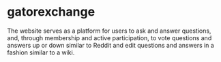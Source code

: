 # gatorexchange
The website serves as a platform for users to ask and answer questions, and, through membership and active participation, to vote questions and answers up or down similar to Reddit and edit questions and answers in a fashion similar to a wiki.
